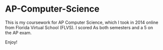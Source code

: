 # AP-Computer-Science

This is my coursework for AP Computer Science, which I took in 2014 online from Florida Virtual School (FLVS). I scored As both semesters and a 5 on the AP exam.

Enjoy!
